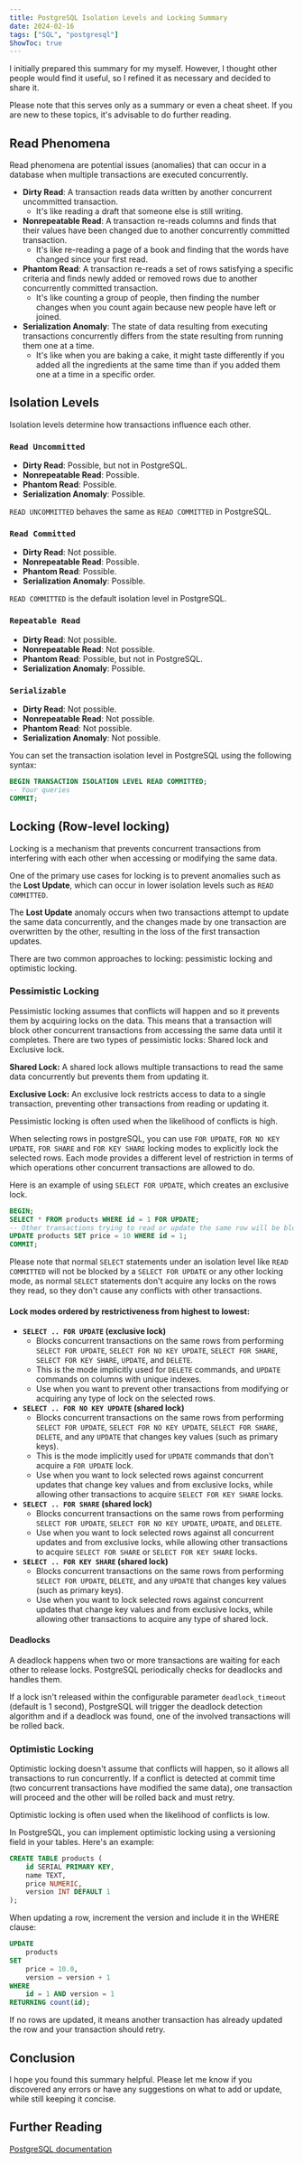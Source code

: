 ```yaml
---
title: PostgreSQL Isolation Levels and Locking Summary
date: 2024-02-16
tags: ["SQL", "postgresql"]
ShowToc: true
---
```


I initially prepared this summary for my myself. However, I thought other people would find it useful, so I refined it as necessary and decided to share it.

Please note that this serves only as a summary or even a cheat sheet. If you are new to these topics, it's advisable to do further reading.

## Read Phenomena

Read phenomena are potential issues (anomalies) that can occur in a database when multiple transactions are executed concurrently.

- **Dirty Read**: A transaction reads data written by another concurrent uncommitted transaction.
    - It's like reading a draft that someone else is still writing.
- **Nonrepeatable Read**: A transaction re-reads columns and finds that their values have been changed due to another concurrently committed transaction.
    - It's like re-reading a page of a book and finding that the words have changed since your first read.
- **Phantom Read**: A transaction re-reads a set of rows satisfying a specific criteria and finds newly added or removed rows due to another concurrently committed transaction.
    - It's like counting a group of people, then finding the number changes when you count again because new people have left or joined.
- **Serialization Anomaly**: The state of data resulting from executing transactions concurrently differs from the state resulting from running them one at a time.
    - It's like when you are baking a cake, it might taste differently if you added all the ingredients at the same time than if you added them one at a time in a specific order.

## Isolation Levels

Isolation levels determine how transactions influence each other.

### `Read Uncommitted`

- **Dirty Read**: Possible, but not in PostgreSQL.
- **Nonrepeatable Read**: Possible.
- **Phantom Read**: Possible.
- **Serialization Anomaly**: Possible.

`READ UNCOMMITTED` behaves the same as `READ COMMITTED` in PostgreSQL.

### `Read Committed`

- **Dirty Read**: Not possible.
- **Nonrepeatable Read**: Possible.
- **Phantom Read**: Possible.
- **Serialization Anomaly**: Possible.

`READ COMMITTED` is the default isolation level in PostgreSQL.

### `Repeatable Read`

- **Dirty Read**: Not possible.
- **Nonrepeatable Read**: Not possible.
- **Phantom Read**: Possible, but not in PostgreSQL.
- **Serialization Anomaly**: Possible.

### `Serializable`

- **Dirty Read**: Not possible.
- **Nonrepeatable Read**: Not possible.
- **Phantom Read**: Not possible.
- **Serialization Anomaly**: Not possible.

You can set the transaction isolation level in PostgreSQL using the following syntax:

```sql
BEGIN TRANSACTION ISOLATION LEVEL READ COMMITTED;
-- Your queries
COMMIT;
```

## Locking (Row-level locking)

Locking is a mechanism that prevents concurrent transactions from interfering with each other when accessing or modifying the same data.

One of the primary use cases for locking is to prevent anomalies such as the **Lost Update**, which can occur in lower isolation levels such as `READ COMMITTED`.

The **Lost Update** anomaly occurs when two transactions attempt to update the same data concurrently, and the changes made by one transaction are overwritten by the other, resulting in the loss of the first transaction updates.

There are two common approaches to locking: pessimistic locking and optimistic locking.

### Pessimistic Locking

Pessimistic locking assumes that conflicts will happen and so it prevents them by acquiring locks on the data. This means that a transaction will block other concurrent transactions from accessing the same data until it completes. There are two types of pessimistic locks: Shared lock and Exclusive lock.

**Shared Lock:** A shared lock allows multiple transactions to read the same data concurrently but prevents them from updating it.

**Exclusive Lock:** An exclusive lock restricts access to data to a single transaction, preventing other transactions from reading or updating it.

Pessimistic locking is often used when the likelihood of conflicts is high.

When selecting rows in postgreSQL, you can use `FOR UPDATE`, `FOR NO KEY UPDATE`, `FOR SHARE` and `FOR KEY SHARE` locking modes to explicitly lock the selected rows. Each mode provides a different level of restriction in terms of which operations other concurrent transactions are allowed to do.

Here is an example of using `SELECT FOR UPDATE`, which creates an exclusive lock.

```sql
BEGIN;
SELECT * FROM products WHERE id = 1 FOR UPDATE;
-- Other transactions trying to read or update the same row will be blocked until this transaction completes
UPDATE products SET price = 10 WHERE id = 1;
COMMIT;
```

Please note that normal `SELECT` statements under an isolation level like `READ COMMITTED` will not be blocked by a `SELECT FOR UPDATE` or any other locking mode, as normal `SELECT` statements don't acquire any locks on the rows they read, so they don't cause any conflicts with other transactions.

#### Lock modes ordered by restrictiveness from highest to lowest:

- **`SELECT .. FOR UPDATE` (exclusive lock)**
    - Blocks concurrent transactions on the same rows from performing `SELECT FOR UPDATE`, `SELECT FOR NO KEY UPDATE`, `SELECT FOR SHARE`, `SELECT FOR KEY SHARE`, `UPDATE`, and `DELETE`.
    - This is the mode implicitly used for `DELETE` commands, and `UPDATE` commands on columns with unique indexes.
    - Use when you want to prevent other transactions from modifying or acquiring any type of lock on the selected rows.
- **`SELECT .. FOR NO KEY UPDATE` (shared lock)**
    - Blocks concurrent transactions on the same rows from performing `SELECT FOR UPDATE`, `SELECT FOR NO KEY UPDATE`, `SELECT FOR SHARE`, `DELETE`, and any `UPDATE` that changes key values (such as primary keys).
    - This is the mode implicitly used for `UPDATE` commands that don't acquire a `FOR UPDATE` lock.
    - Use when you want to lock selected rows against concurrent updates that change key values and from exclusive locks, while allowing other transactions to acquire `SELECT FOR KEY SHARE` locks.
- **`SELECT .. FOR SHARE` (shared lock)**
    - Blocks concurrent transactions on the same rows from performing `SELECT FOR UPDATE`, `SELECT FOR NO KEY UPDATE`, `UPDATE`, and `DELETE`.
    - Use when you want to lock selected rows against all concurrent updates and from exclusive locks, while allowing other transactions to acquire `SELECT FOR SHARE` or `SELECT FOR KEY SHARE` locks.
- **`SELECT .. FOR KEY SHARE` (shared lock)** 
    - Blocks concurrent transactions on the same rows from performing `SELECT FOR UPDATE`, `DELETE`, and any `UPDATE` that changes key values (such as primary keys).
    - Use when you want to lock selected rows against concurrent updates that change key values and from exclusive locks, while allowing other transactions to acquire any type of shared lock.
    
#### Deadlocks

A deadlock happens when two or more transactions are waiting for each other to release locks. PostgreSQL periodically checks for deadlocks and handles them.

If a lock isn't released within the configurable parameter `deadlock_timeout` (default is 1 second), PostgreSQL will trigger the deadlock detection algorithm and if a deadlock was found, one of the involved transactions will be rolled back.

### Optimistic Locking

Optimistic locking doesn't assume that conflicts will happen, so it allows all transactions to run concurrently. If a conflict is detected at commit time (two concurrent transactions have modified the same data), one transaction will proceed and the other will be rolled back and must retry.

Optimistic locking is often used when the likelihood of conflicts is low.

In PostgreSQL, you can implement optimistic locking using a versioning field in your tables. Here's an example:

```sql
CREATE TABLE products (
    id SERIAL PRIMARY KEY,
    name TEXT,
    price NUMERIC,
    version INT DEFAULT 1
);
```

When updating a row, increment the version and include it in the WHERE clause:

```sql
UPDATE 
    products 
SET 
    price = 10.0,
    version = version + 1
WHERE
    id = 1 AND version = 1
RETURNING count(id);
```

If no rows are updated, it means another transaction has already updated the row and your transaction should retry.

## Conclusion

I hope you found this summary helpful. Please let me know if you discovered any errors or have any suggestions on what to add or update, while still keeping it concise.

## Further Reading

[PostgreSQL documentation](https://www.postgresql.org/docs/current/mvcc.html)
